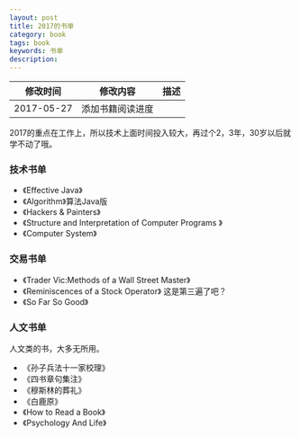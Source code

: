 ```yaml
---
layout: post
title: 2017的书单
category: book
tags: book 
keywords: 书单
description: 
---
```

| 修改时间 |    修改内容        | 描述  |
| ------------- |:-------------:| -----:|
| 2017-05-27     | 添加书籍阅读进度| |

 
2017的重点在工作上，所以技术上面时间投入较大，再过个2，3年，30岁以后就学不动了哦。

### 技术书单 

* 《Effective Java》
* 《Algorithm》算法Java版
* 《Hackers & Painters》
* 《Structure and Interpretation of Computer Programs 》
* 《Computer System》

### 交易书单 

* 《Trader Vic:Methods of a Wall Street Master》
* 《Reminiscences of a Stock Operator》 这是第三遍了吧？
* 《So Far So Good》

### 人文书单 

人文类的书，大多无所用。

* 《孙子兵法十一家校理》
* 《四书章句集注》
* 《穆斯林的葬礼》
* 《白鹿原》
* 《How to Read a Book》
* 《Psychology And Life》
